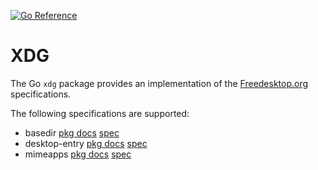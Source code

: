 [![Go Reference](https://pkg.go.dev/badge/github.com/MatthiasKunnen/xdg.svg)](https://pkg.go.dev/github.com/MatthiasKunnen/xdg)

# XDG
The Go `xdg` package provides an implementation of the [Freedesktop.org](https://specifications.freedesktop.org/) specifications.

The following specifications are supported:
- basedir
  [pkg docs](https://pkg.go.dev/github.com/MatthiasKunnen/xdg/basedir)
  [spec](https://specifications.freedesktop.org/basedir-spec/0.8)
- desktop-entry
  [pkg docs](https://pkg.go.dev/github.com/MatthiasKunnen/xdg/desktop)
  [spec](https://specifications.freedesktop.org/desktop-entry-spec/1.5)
- mimeapps
  [pkg docs](https://pkg.go.dev/github.com/MatthiasKunnen/xdg/mimeapps)
  [spec](https://specifications.freedesktop.org/mime-apps-spec/1.0.1)
